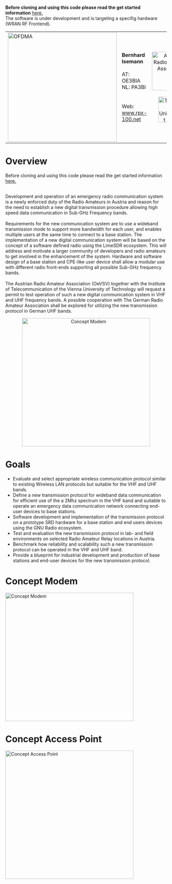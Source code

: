 **Before cloning and using this code please read the get started information** <a href="https://rpx-100.net/getstarted.html">here.</a><br>The software is under development and is targeting a specifig hardware (WRAN RF Frontend).<br>
<table border="0" style="width:100%">
 <tr>
  <td><img src="doc/img/image1.png" height="340" alt="OFDMA"></td>
    <td>
    <b>Bernhard Isemann</b><br><br>
        AT: OE3BIA<br>
        NL: PA3BI<br><br><br>
        Web: <a href="https://rpx-100.net">www.rpx-100.net</a><br>
        </td>
        <td align="center">
        <a href="https://oevsv.at/home/" target="_blank"><img src="doc/img/OEVSV_small.png" height="120" alt="Austrian Radio Amateur Association"></a><br><br>
        <a href="https://www.tuwien.at/en/" target="_blank"><img src="doc/img/TU.jpg" height="80" alt="Technische Universität Wien"></a>
    </td>
 </tr>
</table>

<h1>Overview</h1>
Before cloning and using this code please read the get started information <a href="https://rpx-100.net/getstarted.html">here.</a><br><br>

Development and operation of an emergency radio communication system is a newly enforced duty of the Radio Amateurs in Austria and reason for the need to establish a new digital transmission procedure allowing high speed data communication in Sub-GHz Frequency bands.<br><br>
Requirements for the new communication system are to use a wideband transmission mode to support more bandwidth for each user, and enables multiple users at the same time to connect to a base station.
The implementation of a new digital communication system will be based on the concept of a software defined radio using the LimeSDR ecosystem. This will address and motivate a larger community of developers and radio amateurs to get involved in the enhancement of the system. 
Hardware and software design of a base station and CPE-like user device shall allow a modular use with different radio front-ends supporting all possible Sub-GHz frequency bands.<br><br>
The Austrian Radio Amateur Association (OeVSV) together with the Institute of Telecommunication of the Vienna University of Technology will request a permit to test operation of such a new digital communication system in VHF and UHF frequency bands. A possible cooperation with The German Radio Amateur Association shall be explored for utilizing the new transmission protocol in German UHF bands.  

<p align="center"><img src="doc/img/SWStack.png" height="400" alt="Concept Modem"></p>

<h1>Goals</h1>
<ul>
<li>Evaluate and select appropriate wireless communication protocol similar to existing Wireless LAN protocols but suitable for the VHF and UHF bands.</li>
<li>Define a new transmission protocol for wideband data communication for efficient use of the a 2Mhz spectrum in the VHF band and suitable to operate an emergency data communication network connecting end-user devices to base stations.</li>
<li>Software development and implementation of the transmission protocol on a prototype SRD hardware for a base station and end users devices using the GNU Radio ecosystem.</li>
<li>Test and evaluation the new transmission protocol in lab- and field environments on selected Radio Amateur Relay locations in Austria.</li>
<li>Benchmark how reliability and scalability such a new transmission protocol can be operated in the VHF and UHF band.</li>
<li>Provide a blueprint for industrial development and production of base stations and end-user devices for the new transmission protocol.</li>
</ul>

<h1>Concept Modem</h1>
<img src="doc/img/Modem.png" height="400" alt="Concept Modem">

<h1>Concept Access Point</h1>
<img src="doc/img/AccessPoint.png" height="400" alt="Concept Access Point">

